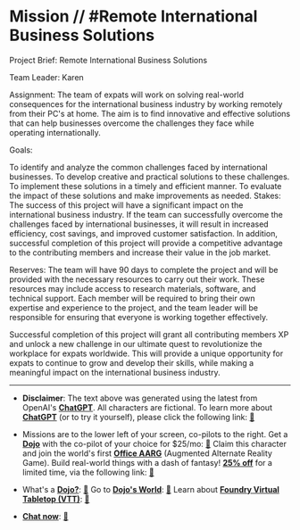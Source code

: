 # Mission // #Remote International Business Solutions

Project Brief: Remote International Business Solutions

Team Leader: Karen

Assignment:
The team of expats will work on solving real-world consequences for the international business industry by working remotely from their PC's at home. The aim is to find innovative and effective solutions that can help businesses overcome the challenges they face while operating internationally.

Goals:

To identify and analyze the common challenges faced by international businesses.
To develop creative and practical solutions to these challenges.
To implement these solutions in a timely and efficient manner.
To evaluate the impact of these solutions and make improvements as needed.
Stakes:
The success of this project will have a significant impact on the international business industry. If the team can successfully overcome the challenges faced by international businesses, it will result in increased efficiency, cost savings, and improved customer satisfaction. In addition, successful completion of this project will provide a competitive advantage to the contributing members and increase their value in the job market.

Reserves:
The team will have 90 days to complete the project and will be provided with the necessary resources to carry out their work. These resources may include access to research materials, software, and technical support. Each member will be required to bring their own expertise and experience to the project, and the team leader will be responsible for ensuring that everyone is working together effectively.

Successful completion of this project will grant all contributing members XP and unlock a new challenge in our ultimate quest to revolutionize the workplace for expats worldwide. This will provide a unique opportunity for expats to continue to grow and develop their skills, while making a meaningful impact on the international business industry.

---

* **Disclaimer**: The text above was generated using the latest from OpenAI's [**ChatGPT**](https://openai.com/blog/chatgpt/).  All characters are fictional.  To learn more about [**ChatGPT**](https://openai.com/blog/chatgpt/) (or to try it yourself), please click the following link: [:closed_book:](https://openai.com/blog/chatgpt/)

* Missions are to the lower left of your screen, co-pilots to the right. Get a [**Dojo**](https://workmates.live/marketplace) with the co-pilot of your choice for $25/mo: [:green_book:](https://workmates.live/marketplace)  Claim this character and join the world's first [**Office AARG**](https://dojos.world) (Augmented Alternate Reality Game). Build real-world things with a dash of fantasy! [**25% off**](https://blog.workmates.live/deal-on-a-dojo) for a limited time, via the following link: [:green_book:](https://blog.workmates.live/deal-on-a-dojo) 

* What's a [**Dojo?**](https://workdojos.com): [:blue_book:](https://workdojos.com)  Go to [**Dojo's World**](https://dojos.world): [:blue_book:](https://dojos.world)  Learn about [**Foundry Virtual Tabletop (VTT)**](https://foundryvtt.com): [:closed_book:](https://foundryvtt.com/)

* [**Chat now**](https://chat.workmates.live/channel/support): [:ledger:](https://chat.workmates.live/channel/support)